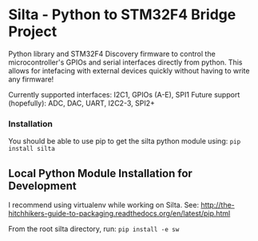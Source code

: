 # Silta - Python to STM32F4 Bridge Project

Python library and STM32F4 Discovery firmware to control the microcontroller's GPIOs and serial interfaces directly from python. This allows for intefacing with external devices quickly without having to write any firmware!

Currently supported interfaces: I2C1, GPIOs (A-E), SPI1
Future support (hopefully): ADC, DAC, UART, I2C2-3, SPI2+

### Installation

You should be able to use pip to get the silta python module using:
`pip install silta`

## Local Python Module Installation for Development

I recommend using virtualenv while working on Silta. See: http://the-hitchhikers-guide-to-packaging.readthedocs.org/en/latest/pip.html

From the root silta directory, run:
`pip install -e sw`
